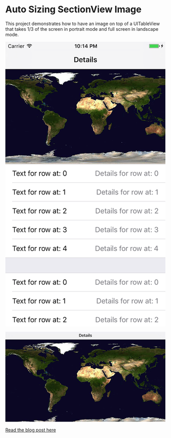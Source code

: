 # Auto Sizing SectionView Image
This project demonstrates how to have an image on top of a UITableView that takes 1/3 of the screen in portrait mode and full screen in landscape mode.

![Portrait](portrait.png?raw=true "Portrait")

![Landscape](landscape.png?raw=true "Landscape")


[Read the blog post here](http://villyg.com/2017/02/27/Adding-image-on-top-of-UITableView/)
